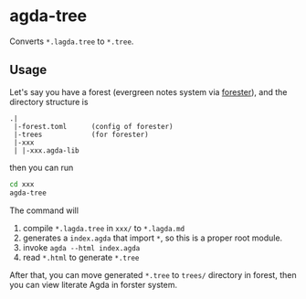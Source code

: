 # agda-tree

Converts `*.lagda.tree` to `*.tree`.

## Usage

Let's say you have a forest (evergreen notes system via [forester](https://www.jonmsterling.com/jms-005P.xml)), and the directory structure is

```
.|
 |-forest.toml      (config of forester)
 |-trees            (for forester)
 |-xxx
 | |-xxx.agda-lib
```

then you can run

```sh
cd xxx
agda-tree
```

The command will

1. compile `*.lagda.tree` in `xxx/` to `*.lagda.md`
2. generates a `index.agda` that import `*`, so this is a proper root module.
3. invoke `agda --html index.agda`
4. read `*.html` to generate `*.tree`

After that, you can move generated `*.tree` to `trees/` directory in forest, then you can view literate Agda in forster system.
